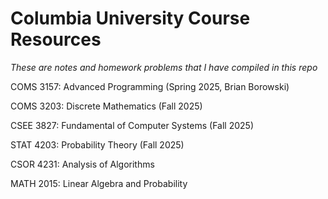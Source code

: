 # Columbia University Course Resources
_These are notes and homework problems that I have compiled in this repo_

COMS 3157: Advanced Programming (Spring 2025, Brian Borowski) 

COMS 3203: Discrete Mathematics (Fall 2025)

CSEE 3827: Fundamental of Computer Systems (Fall 2025)

STAT 4203: Probability Theory (Fall 2025) 

CSOR 4231: Analysis of Algorithms 

MATH 2015: Linear Algebra and Probability


